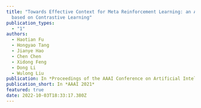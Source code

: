 ```yaml
---
title: "Towards Effective Context for Meta Reinforcement Learning: an Approach
  based on Contrastive Learning"
publication_types:
  - "1"
authors:
  - Haotian Fu
  - Hongyao Tang
  - Jianye Hao
  - Chen Chen
  - Xidong Feng
  - Dong Li
  - Wulong Liu
publication: In *Proceedings of the AAAI Conference on Artificial Intelligence, 2021*
publication_short: In *AAAI 2021*
featured: true
date: 2022-10-03T18:33:17.380Z
---
```

